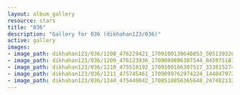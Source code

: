 ```yaml
---
layout: album_gallery
resource: stars
title: "036"
description: "Gallery for 036 (dikhahan123/036)"
active: gallery
images:
- image_path: dikhahan123/036/1208_476229421_1709100139640853_5051393267820548290_n.jpg
- image_path: dikhahan123/036/1209_476123936_1709099896307544_8459751872240836679_n.jpg
- image_path: dikhahan123/036/1210_475518192_1709100166307517_3338152744721193146_n.jpg
- image_path: dikhahan123/036/1211_475745461_1709099762974224_1440479724046279168_n.jpg
- image_path: dikhahan123/036/1244_475449842_1708518856365648_2474821324539169797_n.jpg
---
```

